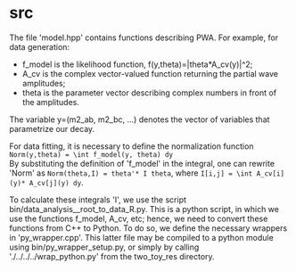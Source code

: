 src
===

The file 'model.hpp' contains functions describing PWA. For example, for
data generation:

 - f_model is the likelihood function, f(y,theta)=|theta*A_cv(y)|^2;
 - A_cv is the complex vector-valued function returning the partial wave amplitudes;
 - theta is the parameter vector describing complex numbers in front of the amplitudes.

The variable y=(m2_ab, m2_bc, ...) denotes the vector of variables that 
parametrize our decay.

For data fitting, it is necessary to define the normalization function  
`Norm(y,theta) = \int f_model(y, theta) dy`  
By substituting the definition of 'f_model' in the integral, one can rewrite 'Norm' as
`Norm(theta,I) = theta'* I theta`,
where `I[i,j] = \int A_cv[i](y)* A_cv[j](y) dy`. 

To calculate these integrals 'I', we use the script bin/data_analysis__root_to_data_R.py. This is a python script, in which we use the functions
f_model, A_cv, etc; hence, we need to convert these functions from C++ to
Python. To do so, we define the necessary wrappers in 'py_wrapper.cpp'.
This latter file may be compiled to a python module using bin/py_wrapper_setup.py, or simply by calling './../../../wrap_python.py' from the two_toy_res
directory. 
